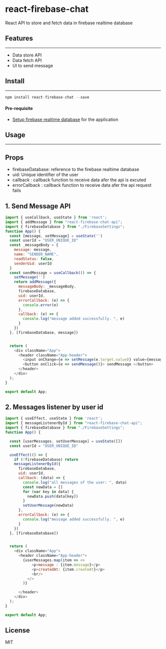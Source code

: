 # react-firebase-chat

React API to store and fetch data in firebase realtime database



## Features
***

- Data store API
- Data fetch API
- UI to send message 
   

  
## Install
***
```js
npm install react-firebase-chat --save
``` 
#### Pre-requisite

- [Setup firebase realtime database](https://firebase.google.com/docs/database/web/start) for the application


## Usage
***
## Props

- firebaseDatabase: reference to the firebase realtime database 
- uid: Unique identifier of the user
- callback : callback function to receive data afer the api is excuted
- errorCallback : callback function to receive data afer the api request fails

## 1. Send Message API
```js
import { useCallback, useState } from 'react';
import { addMessage } from "react-firebase-chat-api";
import { firebaseDatabase } from "./FirebaseSettings";
function App() {
  const [message, setMessage] = useState('')
  const userId = "USER_UNIQUE_ID"
  const _messageBody = {
    message: message,
    name: "SENDER_NAME",
    readStatus: false,
    senderUid: userId
  }
  const sendMessage = useCallback(() => {
    setMessage('')
    return addMessage({
      messageBody: _messageBody,
      firebaseDatabase,
      uid: userId,
      errorCallback: (e) => {
        console.error(e)
      },
      callback: (e) => {
        console.log("message added successfully. ", e)
      }
    })
  }, [firebaseDatabase, message])


  return (
    <div className="App">
      <header className="App-header">
        <input onChange={e => setMessage(e.target.value)} value={message}></input>
        <button onClick={e => sendMessage()}> sendMessage </button>
      </header>
    </div>
  );
}

export default App;

```

## 2. Messages listener by user id

```js
import { useEffect, useState } from 'react';
import { messageListenerById } from "react-firebase-chat-api";
import { firebaseDatabase } from "./FirebaseSettings";
function App() {

  const [userMessages, setUserMessage] = useState([])
  const userId = "USER_UNIQUE_ID"

  useEffect(() => {
    if (!firebaseDatabase) return
    messageListenerById({
      firebaseDatabase,
      uid: userId,
      callback: (data) => {
        console.log("all messages of the user: ", data)
        const newData = []
        for (var key in data) {
          newData.push(data[key])
        }
        setUserMessage(newData)
      },
      errorCallback: (e) => {
        console.log("message added successfully. ", e)
      }
    })
  }, [firebaseDatabase])


  return (
    <div className="App">
      <header className="App-header">
        {userMessages.map(item => <>
            <p>message : {item.message}</p>
            <p>createdAt: {item.createAt}</p>
            <br/>
          </>
        )}

      </header>
    </div>
  );
}

export default App;

```

## License

MIT

